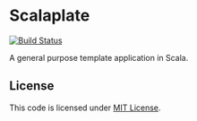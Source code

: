 # Scalaplate

[![Build Status](https://dev.azure.com/ahtrap/scalaplate/_apis/build/status/ahtrap.scalaplate?branchName=master)](https://dev.azure.com/ahtrap/scalaplate/_build/latest?definitionId=1&branchName=master)

A general purpose template application in Scala.

## License

This code is licensed under [MIT License](LICENSE).

